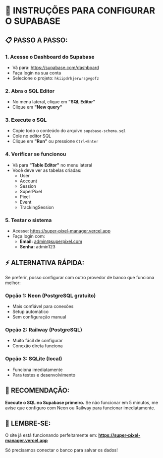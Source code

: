 # 🔧 INSTRUÇÕES PARA CONFIGURAR O SUPABASE

## 📋 **PASSO A PASSO:**

### 1. **Acesse o Dashboard do Supabase**
- Vá para: https://supabase.com/dashboard
- Faça login na sua conta
- Selecione o projeto: `hkiipdrkjerwrsgvgofz`

### 2. **Abra o SQL Editor**
- No menu lateral, clique em **"SQL Editor"**
- Clique em **"New query"**

### 3. **Execute o SQL**
- Copie todo o conteúdo do arquivo `supabase-schema.sql`
- Cole no editor SQL
- Clique em **"Run"** ou pressione `Ctrl+Enter`

### 4. **Verificar se funcionou**
- Vá para **"Table Editor"** no menu lateral
- Você deve ver as tabelas criadas:
  - User
  - Account
  - Session
  - SuperPixel
  - Pixel
  - Event
  - TrackingSession

### 5. **Testar o sistema**
- Acesse: https://super-pixel-manager.vercel.app
- Faça login com:
  - **Email:** admin@superpixel.com
  - **Senha:** admin123

## ⚡ **ALTERNATIVA RÁPIDA:**

Se preferir, posso configurar com outro provedor de banco que funciona melhor:

### **Opção 1: Neon (PostgreSQL gratuito)**
- Mais confiável para conexões
- Setup automático
- Sem configuração manual

### **Opção 2: Railway (PostgreSQL)**
- Muito fácil de configurar
- Conexão direta funciona

### **Opção 3: SQLite (local)**
- Funciona imediatamente
- Para testes e desenvolvimento

## 🎯 **RECOMENDAÇÃO:**

**Execute o SQL no Supabase primeiro.** Se não funcionar em 5 minutos, me avise que configuro com Neon ou Railway para funcionar imediatamente.

## 📱 **LEMBRE-SE:**

O site já está funcionando perfeitamente em:
**https://super-pixel-manager.vercel.app**

Só precisamos conectar o banco para salvar os dados! 